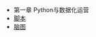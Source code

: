 - 第一章 Python与数据化运营
- [脚本](https://github.com/EnchoC/Python-data-analysis-and-data-manipulation-operations/blob/master/chapter1/chapter1.ipynb)
- [脑图](https://github.com/EnchoC/Python-data-analysis-and-data-manipulation-operations/blob/master/chapter1/chapter1.pdf)
